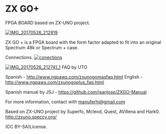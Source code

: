 # ZX GO+
FPGA BOARD based on ZX-UNO project.



<a href='https://postimg.org/image/gi1a48ghb/' target='_blank'><img src='https://i.postimg.cc/P5kSkJ90/IMG_20170526_212741_1.jpg' border='0' alt='IMG_20170526_212919'/></a>

ZX GO + is a FPGA board with the form factor adapted to fit into an original Spectrum 48k or Spectrum + case.

Connections.
<a href='https://postimg.org/image/qznub53sf/' target='_blank'><img src='https://s19.postimg.org/be6ir6rub/conections.jpg' border='0' alt='conections'/></a>

<a href='https://postimg.org/image/73vckg0a7/' target='_blank'><img src='https://s19.postimg.org/hdxrjoq5v/IMG_20170526_212741_1.jpg' border='0' alt='IMG_20170526_212741_1'/></a>
FAQ by UTO

Spanish - http://www.ngpaws.com/zxunogomasfaq.html
English - http://www.ngpaws.com/zxunogoplus_faq.html

Spanish manual by JSJ - https://github.com/jsanjose/ZXGO-Manual

For more information, contact with manuferhi@gmail.com

Based on ZX-UNO project by Superfo, Mcleod, Quest, AVillena and Hark0.
http://zxuno.speccy.org/

(CC BY-SA)License.